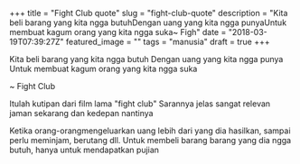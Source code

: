 +++
title = "Fight Club quote"
slug = "fight-club-quote"
description = "Kita beli barang yang kita ngga butuhDengan uang yang kita ngga punyaUntuk membuat kagum orang yang kita ngga suka~ Figh"
date = "2018-03-19T07:39:27Z"
featured_image = ""
tags = "manusia"
draft = true
+++ 
 
Kita beli barang yang kita ngga butuh
Dengan uang yang kita ngga punya
Untuk membuat kagum orang yang kita ngga suka

~ Fight Club 

Itulah kutipan dari film lama "fight club"
Sarannya jelas sangat relevan jaman sekarang dan kedepan nantinya

Ketika orang-orangmengeluarkan uang lebih dari yang dia hasilkan, sampai perlu meminjam, berutang dll. Untuk membeli barang barang yang dia ngga butuh, hanya untuk mendapatkan pujian